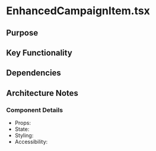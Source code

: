 # EnhancedCampaignItem.tsx

## Purpose

## Key Functionality

## Dependencies

## Architecture Notes

### Component Details
- Props: 
- State: 
- Styling: 
- Accessibility: 
